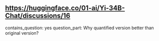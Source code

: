 ## https://huggingface.co/01-ai/Yi-34B-Chat/discussions/16

contains_question: yes
question_part: Why quantified version better than original version?